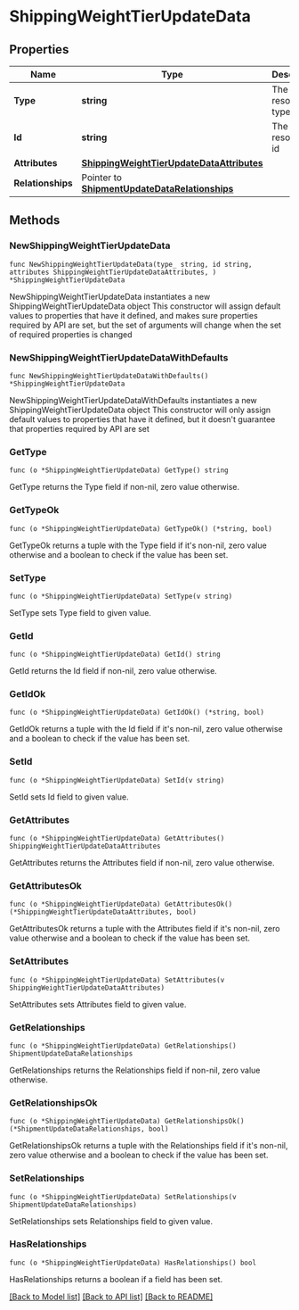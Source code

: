 # ShippingWeightTierUpdateData

## Properties

Name | Type | Description | Notes
------------ | ------------- | ------------- | -------------
**Type** | **string** | The resource&#39;s type | [default to "shipping_weight_tiers"]
**Id** | **string** | The resource&#39;s id | 
**Attributes** | [**ShippingWeightTierUpdateDataAttributes**](ShippingWeightTierUpdateDataAttributes.md) |  | 
**Relationships** | Pointer to [**ShipmentUpdateDataRelationships**](ShipmentUpdateDataRelationships.md) |  | [optional] 

## Methods

### NewShippingWeightTierUpdateData

`func NewShippingWeightTierUpdateData(type_ string, id string, attributes ShippingWeightTierUpdateDataAttributes, ) *ShippingWeightTierUpdateData`

NewShippingWeightTierUpdateData instantiates a new ShippingWeightTierUpdateData object
This constructor will assign default values to properties that have it defined,
and makes sure properties required by API are set, but the set of arguments
will change when the set of required properties is changed

### NewShippingWeightTierUpdateDataWithDefaults

`func NewShippingWeightTierUpdateDataWithDefaults() *ShippingWeightTierUpdateData`

NewShippingWeightTierUpdateDataWithDefaults instantiates a new ShippingWeightTierUpdateData object
This constructor will only assign default values to properties that have it defined,
but it doesn't guarantee that properties required by API are set

### GetType

`func (o *ShippingWeightTierUpdateData) GetType() string`

GetType returns the Type field if non-nil, zero value otherwise.

### GetTypeOk

`func (o *ShippingWeightTierUpdateData) GetTypeOk() (*string, bool)`

GetTypeOk returns a tuple with the Type field if it's non-nil, zero value otherwise
and a boolean to check if the value has been set.

### SetType

`func (o *ShippingWeightTierUpdateData) SetType(v string)`

SetType sets Type field to given value.


### GetId

`func (o *ShippingWeightTierUpdateData) GetId() string`

GetId returns the Id field if non-nil, zero value otherwise.

### GetIdOk

`func (o *ShippingWeightTierUpdateData) GetIdOk() (*string, bool)`

GetIdOk returns a tuple with the Id field if it's non-nil, zero value otherwise
and a boolean to check if the value has been set.

### SetId

`func (o *ShippingWeightTierUpdateData) SetId(v string)`

SetId sets Id field to given value.


### GetAttributes

`func (o *ShippingWeightTierUpdateData) GetAttributes() ShippingWeightTierUpdateDataAttributes`

GetAttributes returns the Attributes field if non-nil, zero value otherwise.

### GetAttributesOk

`func (o *ShippingWeightTierUpdateData) GetAttributesOk() (*ShippingWeightTierUpdateDataAttributes, bool)`

GetAttributesOk returns a tuple with the Attributes field if it's non-nil, zero value otherwise
and a boolean to check if the value has been set.

### SetAttributes

`func (o *ShippingWeightTierUpdateData) SetAttributes(v ShippingWeightTierUpdateDataAttributes)`

SetAttributes sets Attributes field to given value.


### GetRelationships

`func (o *ShippingWeightTierUpdateData) GetRelationships() ShipmentUpdateDataRelationships`

GetRelationships returns the Relationships field if non-nil, zero value otherwise.

### GetRelationshipsOk

`func (o *ShippingWeightTierUpdateData) GetRelationshipsOk() (*ShipmentUpdateDataRelationships, bool)`

GetRelationshipsOk returns a tuple with the Relationships field if it's non-nil, zero value otherwise
and a boolean to check if the value has been set.

### SetRelationships

`func (o *ShippingWeightTierUpdateData) SetRelationships(v ShipmentUpdateDataRelationships)`

SetRelationships sets Relationships field to given value.

### HasRelationships

`func (o *ShippingWeightTierUpdateData) HasRelationships() bool`

HasRelationships returns a boolean if a field has been set.


[[Back to Model list]](../README.md#documentation-for-models) [[Back to API list]](../README.md#documentation-for-api-endpoints) [[Back to README]](../README.md)


